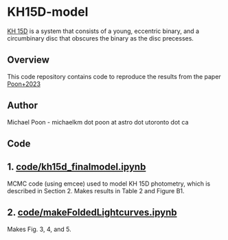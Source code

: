 #  KH15D-model

[KH 15D](https://en.wikipedia.org/wiki/KH_15D) is a system that consists of a young, eccentric binary, and a circumbinary disc that obscures the binary as the disc precesses.

##  Overview

This code repository contains code to reproduce the results from the paper [Poon+2023](https://ui.adsabs.harvard.edu/abs/2021MNRAS.503.1599P/abstract)

##  Author

Michael Poon - michaelkm dot poon at astro dot utoronto dot ca

## Code

## 1. [code/kh15d_finalmodel.ipynb](code/kh15d_finalmodel.ipynb) 

MCMC code (using emcee) used to model KH 15D photometry, which is described in Section 2. Makes results in Table 2 and Figure B1.

## 2. [code/makeFoldedLightcurves.ipynb](code/makeFoldedLightcurves.ipynb) 

Makes Fig. 3, 4, and 5.
